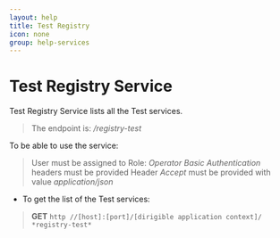```yaml
---
layout: help
title: Test Registry
icon: none
group: help-services
---
```


Test Registry Service
===

Test Registry Service lists all the Test services.

> The endpoint is: */registry-test*

To be able to use the service:

> User must be assigned to Role: *Operator*
> *Basic Authentication* headers must be provided
> Header *Accept* must be provided with value *application/json*

* To get the list of the Test services:

> **GET** `http //[host]:[port]/[dirigible application context]/ *registry-test*`


